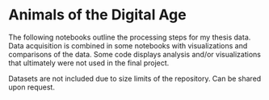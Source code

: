 # Animals of the Digital Age 

The following notebooks outline the processing steps for my thesis data. Data acquisition is combined in some notebooks with visualizations 
and comparisons of the data. Some code displays analysis and/or visualizations that ultimately were not used in the final project.

Datasets are not included due to size limits of the repository. Can be shared upon request. 

